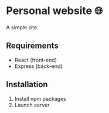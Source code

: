 # Personal website 🌐

A simple site.

## Requirements

- React (front-end)
- Express (back-end)

## Installation

1. Install npm packages
1. Launch server